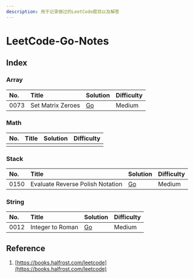 ```yaml
---
description: 用于记录做过的LeetCode题目以及解答
---
```


# LeetCode-Go-Notes

## Index

### Array

| No. | Title | Solution | Difficulty |
| :--- | :--- | :--- | :--- |
| 0073 | Set Matrix Zeroes | [Go](solutions/73.-set-matrix-zeroes.md) | Medium |

### Math

| No. | Title | Solution | Difficulty |
| :--- | :--- | :--- | :--- |
|  |  |  |  |

### Stack

| No. | Title | Solution | Difficulty |
| :--- | :--- | :--- | :--- |
| 0150 | Evaluate Reverse Polish Notation | [Go](solutions/leetcode-150.-evaluate-reverse-polish-notation.md) | Medium |

### String

| No. | Title | Solution | Difficulty |
| :--- | :--- | :--- | :--- |
| 0012 | Integer to Roman | [Go](solutions/12.-integer-to-roman.md) | Medium |

## Reference

1. [https://books.halfrost.com/leetcode](https://books.halfrost.com/leetcode)

